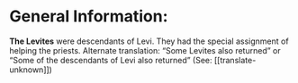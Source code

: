# General Information:

**The Levites** were descendants of Levi. They had the special assignment of helping the priests. Alternate translation: “Some Levites also returned” or “Some of the descendants of Levi also returned” (See: [[translate-unknown]])